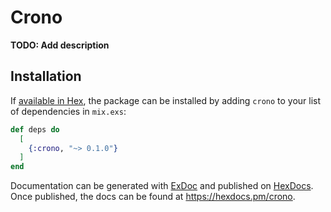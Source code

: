 # Crono

**TODO: Add description**

## Installation

If [available in Hex](https://hex.pm/docs/publish), the package can be installed
by adding `crono` to your list of dependencies in `mix.exs`:

```elixir
def deps do
  [
    {:crono, "~> 0.1.0"}
  ]
end
```

Documentation can be generated with [ExDoc](https://github.com/elixir-lang/ex_doc)
and published on [HexDocs](https://hexdocs.pm). Once published, the docs can
be found at <https://hexdocs.pm/crono>.

